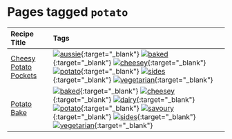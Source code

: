 # Pages tagged `potato`

|Recipe Title|Tags
|:---|:---|
|[Cheesy Potato Pockets](../recipes/cheesypotatopockets.md)|[![aussie](https://img.shields.io/badge/tag-aussie-25d3f)](tags/aussie.md){:target="_blank"} [![baked](https://img.shields.io/badge/tag-baked-c5d714)](tags/baked.md){:target="_blank"} [![cheesey](https://img.shields.io/badge/tag-cheesey-603dc8)](tags/cheesey.md){:target="_blank"} [![potato](https://img.shields.io/badge/tag-potato-2ebd3b)](tags/potato.md){:target="_blank"} [![sides](https://img.shields.io/badge/tag-sides-12b63)](tags/sides.md){:target="_blank"} [![vegetarian](https://img.shields.io/badge/tag-vegetarian-473080)](tags/vegetarian.md){:target="_blank"}|
|[Potato Bake](../recipes/potatobake.md)|[![baked](https://img.shields.io/badge/tag-baked-c5d714)](tags/baked.md){:target="_blank"} [![cheesey](https://img.shields.io/badge/tag-cheesey-603dc8)](tags/cheesey.md){:target="_blank"} [![dairy](https://img.shields.io/badge/tag-dairy-4b9e32)](tags/dairy.md){:target="_blank"} [![potato](https://img.shields.io/badge/tag-potato-2ebd3b)](tags/potato.md){:target="_blank"} [![savoury](https://img.shields.io/badge/tag-savoury-8f457a)](tags/savoury.md){:target="_blank"} [![sides](https://img.shields.io/badge/tag-sides-12b63)](tags/sides.md){:target="_blank"} [![vegetarian](https://img.shields.io/badge/tag-vegetarian-473080)](tags/vegetarian.md){:target="_blank"}|